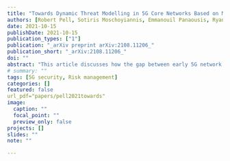 ```yaml
---
title: "Towards Dynamic Threat Modelling in 5G Core Networks Based on MITRE ATT&CK"
authors: [Robert Pell, Sotiris Moschoyiannis, Emmanouil Panaousis, Ryan Heartfield]
date: 2021-10-15
publishDate: 2021-10-15
publication_types: ["1"]
publication: "_arXiv preprint arXiv:2108.11206_"
publication_short: "_arXiv:2108.11206_"
doi: ""
abstract: "This article discusses how the gap between early 5G network threat assessments and an adversarial Tactics, Techniques, Procedures (TTPs) knowledge base for future use in the MITRE ATT&CK threat modelling framework can be bridged. We identify knowledge gaps in the existing framework for key 5G technology enablers such as SDN, NFV, and 5G specific signalling protocols of the core network. We adopt a pre-emptive approach to identifying adversarial techniques which can be used to launch attacks on the 5G core network (5GCN) and map these to its components. Using relevant 5G threat assessments along with industry reports, we study how the domain specific techniques can be employed by APTs in multi-stage attack scenarios based on historic telecommunication network attacks and motivation of APT groups. We emulate this mapping in a pre-emptive fashion to facilitate a rigorous cyber risk assessment, support intrusion detection, and design defences based on common APT TTPs in a 5GCN."
# summary: ""
tags: [5G security, Risk management]
categories: []
featured: false
url_pdf="papers/pell2021towards"
image:
  caption: ""
  focal_point: ""
  preview_only: false
projects: []
slides: ""
note: ""

---
```

